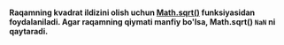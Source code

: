 #### Raqamning kvadrat ildizini olish uchun [Math.sqrt()](https://www.w3resource.com/javascript/object-property-method/math-sqrt.php) funksiyasidan foydalaniladi. Agar raqamning qiymati manfiy bo'lsa, **Math.sqrt()** `NaN` ni qaytaradi.